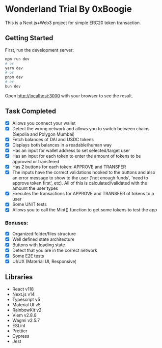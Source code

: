 # Wonderland Trial By 0xBoogie

This is a Next.js+Web3 project for simple ERC20 token transaction.

## Getting Started

First, run the development server:

```bash
npm run dev
# or
yarn dev
# or
pnpm dev
# or
bun dev
```

Open [http://localhost:3000](http://localhost:3000) with your browser to see the result.


## Task Completed

- [x] Allows you connect your wallet
- [x] Detect the wrong network and allows you to switch between chains (Sepolia and Polygon Mumbai)
- [x] Fetch balances of DAI and USDC tokens
- [x] Displays both balances in a readable/human way
- [x] Has an input for wallet address to set selected/target user
- [x] Has an input for each token to enter the amount of tokens to be approved or transfered
- [x] Has 2 buttons for each token: APPROVE and TRANSFER
- [x] The inputs have the correct validations hooked to the buttons and also an error message to show to the user ('not enough funds', 'need to approve token first', etc). All of this is calculated/validated with the amount the user types
- [x] Executes the transactions for APPROVE and TRANSFER of tokens to a user
- [x] Some UNIT tests
- [x] Allows you to call the Mint() function to get some tokens to test the app

### Bonuses:
- [x] Organized folder/files structure
- [x] Well defined state architecture
- [x] Buttons with loading state
- [x] Detect that you are in the correct network
- [x] Some E2E tests
- [x] UI/UX (Material UI, Responsive)

## Libraries
- React v118
- Next.js v14
- Typescript v5
- Material UI v5
- RainbowKit v2
- Viem v2.8.6
- Wagmi v2.5.7
- ESLint
- Prettier
- Cypress
- Jest
